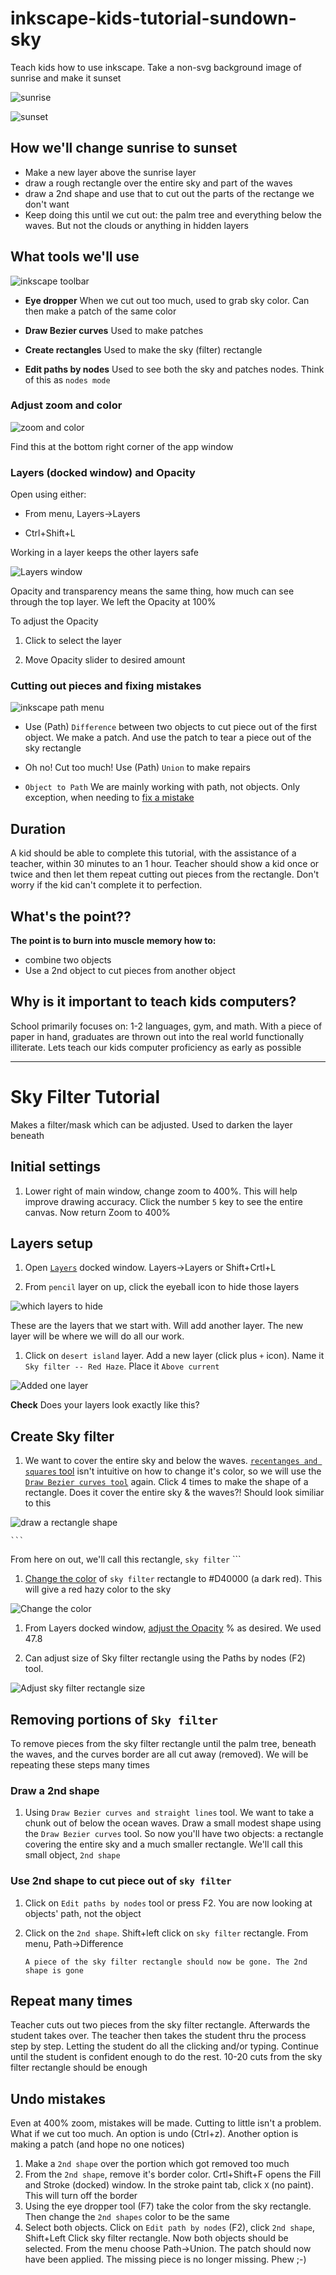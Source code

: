 # inkscape-kids-tutorial-sundown-sky

Teach kids how to use inkscape. Take a non-svg background image of sunrise and make it sunset

![sunrise](src/fetitch-jobs-desert-isle-sunrise.png "Start as a sunrise") 

![sunset](src/fetitch-jobs-desert-isle-sunset.png "Finish as a sunset")


## How we'll change sunrise to sunset

- Make a new layer above the sunrise layer
- draw a rough rectangle over the entire sky and part of the waves
- draw a 2nd shape and use that to cut out the parts of the rectange we don't want
- Keep doing this until we cut out: the palm tree and everything below the waves. But not the clouds or anything in hidden layers

## What tools we'll use

![inkscape toolbar](src/inkscape-tutorial-sundown-inkscape-toolbar.png "We are using these inkscape tools") 

* **Eye dropper**  When we cut out too much, used to grab sky color. Can then make a patch of the same color

* **Draw Bezier curves** Used to make patches

* **Create rectangles** Used to make the sky (filter) rectangle 

* **Edit paths by nodes** Used to see both the sky and patches nodes. Think of this as `nodes mode`

### Adjust zoom and color

![zoom and color](src/zoom-and-color-bar.png "Adjust zoom and color")

Find this at the bottom right corner of the app window

### Layers (docked window) and Opacity

Open using either:

- From menu, Layers->Layers

- Ctrl+Shift+L

Working in a layer keeps the other layers safe

![Layers window](src/layers-window.png "Need to create a new layer and can adjust Opacity")

Opacity and transparency means the same thing, how much can see through the top layer. We left the Opacity at 100%

To adjust the Opacity

1. Click to select the layer

1. Move Opacity slider to desired amount

### Cutting out pieces and fixing mistakes

![inkscape path menu](src/inkscape-tutorial-path-menu.png "Inkscape Path tools we will use") 

- Use (Path) `Difference` between two objects to cut piece out of the first object. We make a patch. And use the patch to tear a piece out of the sky rectangle
- Oh no! Cut too much! Use (Path) `Union` to make repairs

- `Object to Path` We are mainly working with path, not objects. Only exception, when needing to [fix a mistake](#undo-mistakes "fixing mistakes")

## Duration
A kid should be able to complete this tutorial, with the assistance of a teacher, within 30 minutes to an 1 hour. Teacher should show a kid once or twice and then let them repeat cutting out pieces from the rectangle. Don't worry if the kid can't complete it to perfection.

## What's the point??
**The point is to burn into muscle memory how to:**

- combine two objects
- Use a 2nd object to cut pieces from another object

## Why is it important to teach kids computers?

School primarily focuses on: 1-2 languages, gym, and math. With a piece of paper in hand, graduates are thrown out into the real world functionally illiterate. Lets teach our kids computer proficiency as early as possible

---

# Sky Filter Tutorial

Makes a filter/mask which can be adjusted. Used to darken the layer beneath

## Initial settings

1. Lower right of main window, change zoom to 400%. This will help improve drawing accuracy. Click the number `5` key to see the entire canvas. Now return Zoom to 400%

## Layers setup

1. Open [`Layers`](#layers-docked-window-and-opacity "Layers protect from ruining previous work") docked window. Layers->Layers or Shift+Crtl+L

1. From `pencil` layer on up, click the eyeball icon to hide those layers

![which layers to hide](src/inkscape-tutorial-sundown-layers-most-turned-off.png "pencil layer on up are hidden")

These are the layers that we start with. Will add another layer. The new layer will be where we will do all our work.

1. Click on `desert island` layer. Add a new layer (click plus `+` icon). Name it `Sky filter -- Red Haze`. Place it `Above current`

![Added one layer](src/layers-window.png "Sky filter -- Red Haze layer added")

**Check** Does your layers look exactly like this?

## Create Sky filter

1. We want to cover the entire sky and below the waves. [`recentanges and squares` tool](#what-tools-well-use "Rectange and squares tool icon") isn't intuitive on how to change it's color, so we will use the [`Draw Bezier curves tool`](#what-tools-well-use "Connect the nodes to make a rectangle") again. Click 4 times to make the shape of a rectangle. Does it cover the entire sky & the waves?! Should look similiar to this
 
![draw a rectangle shape](src/inkscape-tutorial-sky-filter-square.png "Rectangle does not need to be perfect")

    ```
From here on out, we'll call this rectangle, `sky filter`
    ```

1. [Change the color](#adjust-zoom-and-color "Changing the color of the sky") of `sky filter` rectangle to #D40000 (a dark red). This will give a red hazy color to the sky

![Change the color](src/zoom-and-color-bar.png "Change color bar")

1. From Layers docked window, [adjust the Opacity](#layers-docked-window-and-opacity "Change sky layer transparency") % as desired. We used 47.8

1. Can adjust size of Sky filter rectangle using the Paths by nodes (F2) tool. 

![Adjust sky filter rectangle size](src/inkscape-tutorial-sundown-inkscape-toolbar.png "inkscape tool bar")

## Removing portions of `Sky filter`

To remove pieces from the sky filter rectangle until the palm tree, beneath the waves, and the curves border are all cut away (removed). We will be repeating these steps many times

### Draw a 2nd shape

1. Using `Draw Bezier curves and straight lines` tool. We want to take a chunk out of below the ocean waves. Draw a small modest shape using the `Draw Bezier curves` tool. So now you'll have two objects: a rectangle covering the entire sky and a much smaller rectangle. We'll call this small object, `2nd shape`

### Use 2nd shape to cut piece out of `sky filter`

1. Click on `Edit paths by nodes` tool or press F2. You are now looking at objects' path, not the object

1. Click on the `2nd shape`. Shift+left click on `sky filter` rectangle. From menu, Path->Difference

    ```
    A piece of the sky filter rectangle should now be gone. The 2nd shape is gone
    ```

## Repeat many times

Teacher cuts out two pieces from the sky filter rectangle. Afterwards the student takes over. The teacher then takes the student thru the process step by step. Letting the student do all the clicking and/or typing. Continue until the student is confident enough to do the rest. 10-20 cuts from the sky filter rectangle should be enough

## Undo mistakes

Even at 400% zoom, mistakes will be made. Cutting to little isn't a problem. What if we cut too much. An option is undo (Ctrl+z). Another option is making a patch (and hope no one notices)

1. Make a `2nd shape` over the portion which got removed too much
1. From the `2nd shape`, remove it's border color. Crtl+Shift+F opens the Fill and Stroke (docked) window. In the stroke paint tab, click `X` (no paint). This will turn off the border
1. Using the eye dropper tool (F7) take the color from the sky rectangle. Then change the `2nd shapes` color to be the same
1. Select both objects. Click on `Edit path by nodes` (F2), click `2nd shape`, Shift+Left Click sky filter rectangle. Now both objects should be selected. From the menu choose Path->Union. The patch should now have been applied. The missing piece is no longer missing. Phew ;-)

